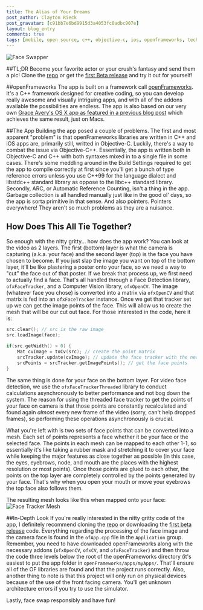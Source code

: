 ```yaml
---
title: The Alias of Your Dreams
post_author: Clayton Rieck
post_gravatar: [c91bb7e6bd9915d3a4053fc0adbc907e]
layout: blog_entry
comments: true
tags: [mobile, open source, c++, objective-c, ios, openframeworks, tech]
---
```


![Face Swapper](http://i.imgur.com/ERkEh9e.gif)

##TL;DR
Become your favorite actor or your crush's fantasy and send them a pic! Clone the [repo](https://github.com/thehackerati/THVideoFaceSwapper/tree/develop) or get the [first Beta release](https://github.com/thehackerati/THVideoFaceSwapper/releases) and try it out for yourself!

##openFrameworks
The app is built on a framework call [openFrameworks](http://openframeworks.cc/). It's a C++ framework designed for creative coding, so you can develop really awesome and visually intriguing apps, and with all of the addons available the possibilities are endless. The app is also based on our very own [Grace Avery's OS X app as featured in a previous blog post](http://www.thehackerati.com/blog/2014/12/24/science-and-art-at-the-un.html) which achieves the same result, just on Macs. 

##The App
Building the app posed a couple of problems. The first and most apparent "problem" is that openFrameworks libraries are written in C++ and iOS apps are, primarily still, writted in Objective-C. Luckily, there's a way to combat the issue via Objective-C++. Essentially, the app is written both in Objective-C and C++ with both syntaxes mixed in to a single file in some cases. There's some meddling around in the Build Settings required to get the app to compile correctly at first since you'll get a bunch of type reference errors unless you use C++99 for the language dialect and libstdc++ standard library as oppose to the libc++ standard library. Secondly, ARC, or Automatic Reference Counting, isn't a thing in the app. Garbage collection is all handled manually just like in the good ol' days, so the app is sorta primitive in that sense. And also pointers. Pointers everywhere! They aren't so much problems as they are a nuisance.

## How Does This All Tie Together?
So enough with the nitty gritty... how does the app work? You can look at the video as 2 layers. The first (bottom) layer is what the camera is capturing (a.k.a. your face) and the second layer (top) is the face you have chosen to become. If you just slap the image you want on top of the bottom layer, it'll be like plastering a poster onto your face, so we need a way to "cut" the face out of that poster. If we break that process up, we first need to actually find a face. That's all handled through a Face Detection library, `ofxFaceTracker`, and a Computer Vision library, `ofxOpenCV`. The image (whatever face you chose) is converted into a matrix via `ofxOpenCV` and that matrix is fed into an `ofxFaceTracker` instance. Once we get that tracker set up we can get the image points of the face. This will allow us to create the mesh that will be our cut out face. For those interested in the code, here it is:

```c++
src.clear(); // src is the raw image
src.loadImage(face);
        
if(src.getWidth() > 0) {
    Mat cvImage = toCv(src); // create the point matrix
    srcTracker.update(cvImage); // update the face tracker with the new face
    srcPoints = srcTracker.getImagePoints(); // get the face points
}
```
The same thing is done for your face on the bottom layer. For video face detection, we use the `ofxFaceTrackerThreaded` library to conduct calculations asynchronously to better performance and not bog down the system. The reason for using the threaded face tracker to get the points of your face on camera is that those points are constantly recalculated and found again *almost* every new frame of the video (sorry, can't help dropped frames), so performing these operations asynchronously is crucial. 

What you're left with is two sets of face points that can be converted into a mesh. Each set of points represents a face whether it be your face or the selected face. The points in each mesh can be mapped to each other 1-1, so essentially it's like taking a rubber mask and stretching it to cover your face while keeping the major features as close together as possible (in this case, the eyes, eyebrows, node, and mouth are the places with the highest resolution or most points). Once those points are glued to each other, the points on the top layer are completely controlled by the points generated by your face. That's why when you open your mouth or move your eyebrows the top face also follows them. 

The resulting mesh looks like this when mapped onto your face: ![Face Tracker Mesh](http://www.creativeapplications.net/wp-content/uploads/2011/09/facetrack01.png)

##In-Depth Look
If you're really interested in the nitty gritty code of the app, I definitely recommend cloning the [repo](https://github.com/thehackerati/THVideoFaceSwapper/tree/develop) or downloading the [first beta release](https://github.com/thehackerati/THVideoFaceSwapper/releases) code. Everything regarding the processing of the face image and the camera face is found in the `ofApp.cpp` file in the `Application` group. Remember, you need to have downloaded openFrameworks along with the necessary addons (`ofxOpenCV`, `ofxCV`, and `ofxFaceTracker`) and then throw the code three levels below the root of the openFrameworks directory (it's easiest to put the app folder in `openFrameworks/apps/myApps/`. That'll ensure all of the OF libraries are found and that the project runs correctly. Also, another thing to note is that this project will only run on physical devices because of the use of the front facing camera. You'll get unknown architecture errors if you try to use the simulator. 

Lastly, face swap responsibly and have fun! 
